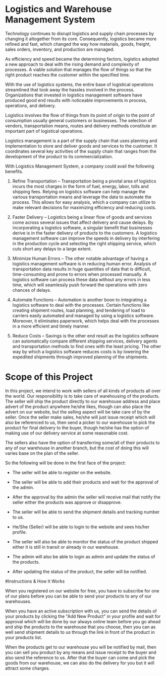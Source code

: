 # Logistics and Warehouse Management System

Technology continues to disrupt logistics and supply chain processes by changing it altogether from its core. Consequently, logistics became more refined and fast, which changed the way how materials, goods, freight, sales orders, inventory, and production are managed.

As efficiency and speed became the determining factors, logistics adopted a new approach to deal with the rising demand and complexity of processes. A viable solution that manages the flow of things so that the right product reaches the customer within the specified time.  

With the use of logistics systems, the entire base of logistical operations streamlined that took away the hassles involved in the process. Organizations that invested in logistics management software have produced good end results with noticeable improvements in process, operations, and delivery.

Logistics involves the flow of things from its point of origin to the point of consumption usually general customers or businesses. The selection of vendors, transportation means, routes and delivery methods constitute an important part of logistical operations.

Logistics management is a part of the supply chain that uses planning and implementation to store and deliver goods and services to the customer. It coordinates several key activities of the supply chain that ranges from the development of the product to its commercialization.

With Logistics Management System, a company could avail the following benefits.
1.	Refine Transportation – Transportation being a pivotal area of logistics incurs the most charges in the form of fuel, energy, labor, tolls and shipping fees. Relying on logistics software can help manage the various transportation means and leverage the data to automate the process. This allows for easy analysis, which a company can utilize to make relevant decisions for maximizing efficiency and reducing costs.

2.	Faster Delivery – Logistics being a linear flow of goods and services come across several issues that affect delivery and cause delays. By incorporating a logistics software, a singular benefit that businesses derive is in the faster delivery of products to the customers. A logistics management software can improve the speeds in delivery by interfering in the production cycle and selecting the right shipping service, which cuts short any delays to a large extent.

3.	Minimize Human Errors – The other notable advantage of having a logistics management software is in reducing human error. Analysis of transportation data results in huge quantities of data that is difficult, time-consuming and prone to errors when processed manually. A logistics software can process these data without any errors in less time, which will seamlessly push forward the operations with zero chances of delays.

4.	Automate Functions – Automation is another boon to integrating a logistics software to deal with the processes. Certain functions like creating shipment routes, load planning, and tendering of load to carriers easily automated and managed by using a logistics software. Moreover, it eliminates paperwork, which helps deal with the processes in a more efficient and timely manner.

5.	Reduce Costs – Savings is the other end result as the logistics software can automatically compare different shipping services, delivery agents and transportation methods to find ones with the least pricing. The other way by which a logistics software reduces costs is by lowering the expedited shipments through improved planning of the shipments.

# Scope of this Project

In this project, we intend to work with sellers of all kinds of products all over the world. Our responsibility is to take care of warehousing of the products. The seller will ship the product directly to our warehouse address and place advert of the product anywhere he/she likes, though can also place the advert on our website, but the selling aspect will be take care of by the seller. Once the seller make sales, he/she will just issue receipt which will also be referenced to us, then send a picker to our warehouse to pick the product for final delivery to the buyer, though he/she has the option of making use of our delivery service at some reasonable cost.

The sellers also have the option of transferring some/all of their products to any of our warehouse in another branch, but the cost of doing this will varies base on the plan of the seller.

So the following will be done in the first face of the project:

-	The seller will be able to register on the website.

-   The seller will be able to add their products and wait for the approval of the admin.

-   After the approval by the admin the seller will receive mail that notify the seller either the products was approve or disapprove.

-	The seller will be able to send the shipment details and tracking number to us.

-	He/She (Seller) will be able to login to the website and sees his/her profile.

-	The seller will also be able to monitor the status of the product shipped either it is still in transit or already in our warehouse.

-	The admin will also be able to login as admin and update the status of the products.

-   After updating the status of the product, the seller will be notified.



#Instructions & How It Works

When you registered on our website for free, you have to subscribe for one of our plans before you can be able to send your products to any of our warehouses.

When you have an active subscription with us, you can send the details of your products by clicking the "Add New Product" in your profile and wait for approval which will be done by our always online team before you go ahead and ship the products to the warehouse that you choose, then you can as well send shipment details to us through the link in front of the product in your products list.

When the products get to our warehouse you will be notified by mail, then you can sell you product by any means and issue receipt to the buyer and also send the reference to us. After that the buyer can come and pick the goods from our warehouse, we can also do the delivery for you but it will attract some charges.

